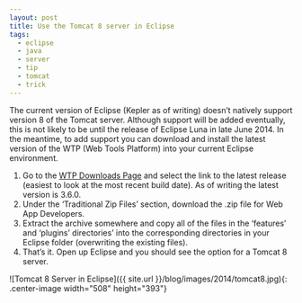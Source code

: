 ```yaml
---
layout: post
title: Use the Tomcat 8 server in Eclipse
tags:
  - eclipse
  - java
  - server
  - tip
  - tomcat
  - trick
---
```

The current version of Eclipse (Kepler as of writing) doesn’t natively support version 8 of the Tomcat server. Although support will be added eventually, this is not likely to be until the release of Eclipse Luna in late June 2014. In the meantime, to add support you can download and install the latest version of the WTP (Web Tools Platform) into your current Eclipse environment.

  1. Go to the [WTP Downloads Page][1] and select the link to the latest release (easiest to look at the most recent build date). As of writing the latest version is 3.6.0.
  1. Under the ‘Traditional Zip Files’ section, download the .zip file for Web App Developers.
  1. Extract the archive somewhere and copy all of the files in the ‘features’ and ‘plugins’ directories’ into the corresponding directories in your Eclipse folder (overwriting the existing files).
  1. That’s it. Open up Eclipse and you should see the option for a Tomcat 8 server.

![Tomcat 8 Server in Eclipse]({{ site.url }}/blog/images/2014/tomcat8.jpg){: .center-image width="508" height="393"}

 [1]: http://download.eclipse.org/webtools/downloads/